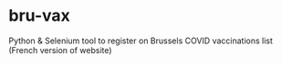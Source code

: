 # bru-vax
Python &amp; Selenium tool to register on Brussels COVID vaccinations list (French version of website)
